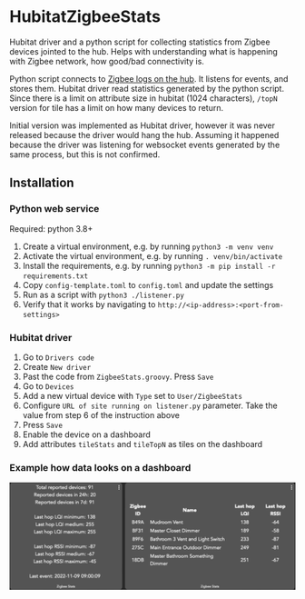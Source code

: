 # HubitatZigbeeStats

Hubitat driver and a python script for collecting statistics from Zigbee devices jointed to the hub.
Helps with understanding what is happening with Zigbee network, how good/bad connectivity is.

Python script connects to [Zigbee logs on the hub](https://docs2.hubitat.com/en/user-interface/settings/zigbee-logs). It listens for events, and stores them.
Hubitat driver read statistics generated by the python script.  Since there is a limit on attribute size in hubitat (1024 characters), `/topN` version for tile has a limit on how many devices to return. 

Initial version was implemented as Hubitat driver, however it was never released because the driver would hang the hub.
Assuming it happened because the driver was listening for websocket events generated by the same process, but this is not confirmed.


## Installation

### Python web service
Required: python 3.8+
1. Create a virtual environment, e.g. by running `python3 -m venv venv`
2. Activate the virtual environment, e.g. by running `. venv/bin/activate`
3. Install the requirements, e.g. by running `python3 -m pip install -r requirements.txt`
4. Copy `config-template.toml` to `config.toml` and update the settings
5. Run as a script with `python3 ./listener.py`
6. Verify that it works by navigating to `http://<ip-address>:<port-from-settings>`

### Hubitat driver
1. Go to `Drivers code`
2. Create `New driver`
3. Past the code from `ZigbeeStats.groovy`.  Press `Save`
4. Go to `Devices`
5. Add a new virtual device with `Type` set to `User/ZigbeeStats`
6. Configure `URL of site running on listener.py` parameter. Take the value from step 6 of the instruction above
7. Press `Save`
8. Enable the device on a dashboard
9. Add attributes `tileStats` and `tileTopN` as tiles on the dashboard


### Example how data looks on a dashboard
<img src="dashboard.png" alt="Dashboard sample">
